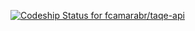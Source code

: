[ ![Codeship Status for fcamarabr/taqe-api](https://app.codeship.com/projects/1db17c90-51db-0134-b0ac-622f82587807/status?branch=master)](https://app.codeship.com/projects/171384)